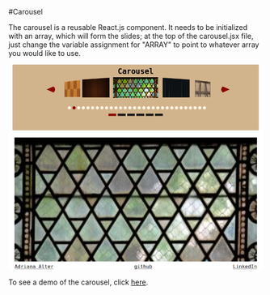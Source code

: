#Carousel

The carousel is a reusable React.js component.  It needs to be initialized with an array, which will form the slides; at the top of the carousel.jsx file, just change the variable assignment for "ARRAY" to point to whatever array you would like to use.

<img src="./carousel.png"></img>

To see a demo of the carousel, click <a href="https://adrianaalter.github.io/Carousel/">here</a>.
